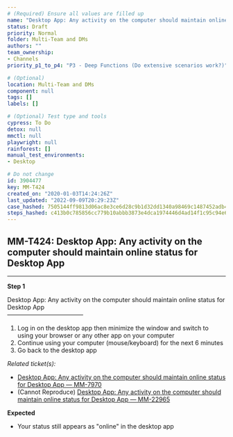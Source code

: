 ```yaml
---
# (Required) Ensure all values are filled up
name: "Desktop App: Any activity on the computer should maintain online status for Desktop App"
status: Draft
priority: Normal
folder: Multi-Team and DMs
authors: ""
team_ownership: 
- Channels
priority_p1_to_p4: "P3 - Deep Functions (Do extensive scenarios work?)"

# (Optional)
location: Multi-Team and DMs
component: null
tags: []
labels: []

# (Optional) Test type and tools
cypress: To Do
detox: null
mmctl: null
playwright: null
rainforest: []
manual_test_environments: 
- Desktop

# Do not change
id: 3904477
key: MM-T424
created_on: "2020-01-03T14:24:26Z"
last_updated: "2022-09-09T20:29:23Z"
case_hashed: 7505144ff9813d06ac8e3ce6d28c9b1d32dd1340a98469c1487452adb48d527e7b16986e7000269f83e1f5a08e454889
steps_hashed: c413b0c785856cc779b10abbb3873e4dca1974446d4ad14f1c95c94e630fc03bb5a8bb76882842fd685249dc2a88fb29
---
```


<!-- (Auto-generated) Based on frontmatter's "key" and "name" -->

## MM-T424: Desktop App: Any activity on the computer should maintain online status for Desktop App

---

**Step 1**

Desktop App: Any activity on the computer should maintain online status for Desktop App\
–––––––––––––––––––––––––

1. Log in on the desktop app then minimize the window and switch to using your browser or any other app on your computer
2. Continue using your computer (mouse/keyboard) for the next 6 minutes
3. Go back to the desktop app

_Related ticket(s):_

- [Desktop App: Any activity on the computer should maintain online status for Desktop App — MM-7970](https://mattermost.atlassian.net/browse/MM-7970)
- (Cannot Reproduce) [Desktop App: Any activity on the computer should maintain online status for Desktop App — MM-22965](https://mattermost.atlassian.net/browse/MM-22965)

**Expected**

- Your status still appears as "online" in the desktop app
